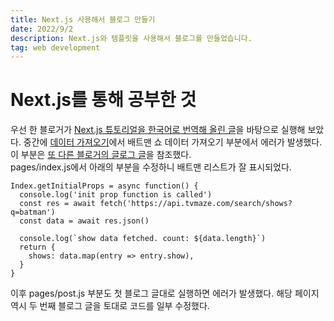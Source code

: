 ```yaml
---
title: Next.js 사용해서 블로그 만들기
date: 2022/9/2
description: Next.js와 템플릿을 사용해서 블로그를 만들었습니다.
tag: web development
---
```


# Next.js를 통해 공부한 것
우선 한 블로거가 [Next.js 튜토리얼을 한국어로 번역해 올린 글](https://brunch.co.kr/@hee072794/81)을 바탕으로 실행해 보았다. 
중간에 [데이터 가져오기](https://brunch.co.kr/@hee072794/88)에서 배트맨 쇼 데이터 가져오기 부분에서 에러가 발생했다. 
이 부분은 [또 다른 블로거의 글로그 글](https://alledy.netlify.app/posts/nextjs-basic/)을 참조했다.  
pages/index.js에서 아래의 부분을 수정하니 배트맨 리스트가 잘 표시되었다. 

```
Index.getInitialProps = async function() {
  console.log('init prop function is called')
  const res = await fetch('https://api.tvmaze.com/search/shows?q=batman')
  const data = await res.json()

  console.log(`show data fetched. count: ${data.length}`)
  return {
    shows: data.map(entry => entry.show),
  }
}
```

이후 pages/post.js 부분도 첫 블로그 글대로 실행하면 에러가 발생했다. 
해당 페이지 역시 두 번째 블로그 글을 토대로 코드를 일부 수정했다. 

```

```
